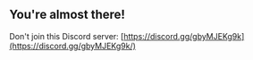 ## You're almost there!

Don't join this Discord server: [https://discord.gg/gbyMJEKg9k](https://discord.gg/gbyMJEKg9k/)
